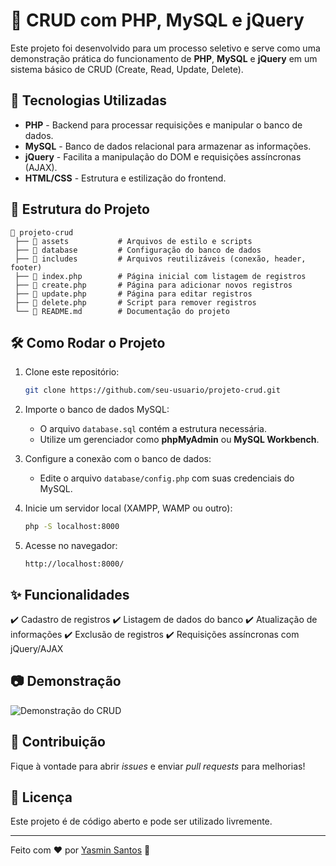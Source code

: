 # 📌 CRUD com PHP, MySQL e jQuery

Este projeto foi desenvolvido para um processo seletivo e serve como uma demonstração prática do funcionamento de **PHP**, **MySQL** e **jQuery** em um sistema básico de CRUD (Create, Read, Update, Delete).

## 🚀 Tecnologias Utilizadas

- **PHP** - Backend para processar requisições e manipular o banco de dados.
- **MySQL** - Banco de dados relacional para armazenar as informações.
- **jQuery** - Facilita a manipulação do DOM e requisições assíncronas (AJAX).
- **HTML/CSS** - Estrutura e estilização do frontend.

## 📂 Estrutura do Projeto

```
📂 projeto-crud
 ├── 📁 assets           # Arquivos de estilo e scripts
 ├── 📁 database         # Configuração do banco de dados
 ├── 📁 includes         # Arquivos reutilizáveis (conexão, header, footer)
 ├── 📄 index.php        # Página inicial com listagem de registros
 ├── 📄 create.php       # Página para adicionar novos registros
 ├── 📄 update.php       # Página para editar registros
 ├── 📄 delete.php       # Script para remover registros
 └── 📄 README.md        # Documentação do projeto
```

## 🛠️ Como Rodar o Projeto

1. Clone este repositório:
   ```sh
   git clone https://github.com/seu-usuario/projeto-crud.git
   ```

2. Importe o banco de dados MySQL:
   - O arquivo `database.sql` contém a estrutura necessária.
   - Utilize um gerenciador como **phpMyAdmin** ou **MySQL Workbench**.

3. Configure a conexão com o banco de dados:
   - Edite o arquivo `database/config.php` com suas credenciais do MySQL.

4. Inicie um servidor local (XAMPP, WAMP ou outro):
   ```sh
   php -S localhost:8000
   ```

5. Acesse no navegador:
   ```
   http://localhost:8000/
   ```

## ✨ Funcionalidades

✔️ Cadastro de registros
✔️ Listagem de dados do banco
✔️ Atualização de informações
✔️ Exclusão de registros
✔️ Requisições assíncronas com jQuery/AJAX

## 📷 Demonstração

![Demonstração do CRUD](https://via.placeholder.com/800x400.png?text=CRUD+PHP+MySQL+JQuery)

## 🤝 Contribuição
Fique à vontade para abrir _issues_ e enviar _pull requests_ para melhorias!

## 📜 Licença
Este projeto é de código aberto e pode ser utilizado livremente.

---

Feito com ❤️ por [Yasmin Santos](https://github.com/yasminsantos344) 🚀
